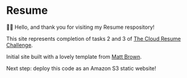 # Resume
👋🏼  Hello, and thank you for visiting my Resume respository!

This site represents completion of tasks 2 and 3 of [The Cloud Resume Challenge](https://cloudresumechallenge.dev/).

Initial site built with a lovely template from [Matt Brown](https://sampleresumetemplate.net/).

Next step: deploy this code as an Amazon S3 static website!
